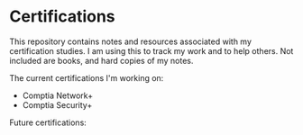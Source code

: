 # Certifications
This repository contains notes and resources associated with my certification studies. I am using this to track my work and to help others. Not included are books, and hard copies of my notes.

The current certifications I'm working on:

* Comptia Network+
* Comptia Security+

Future certifications:
